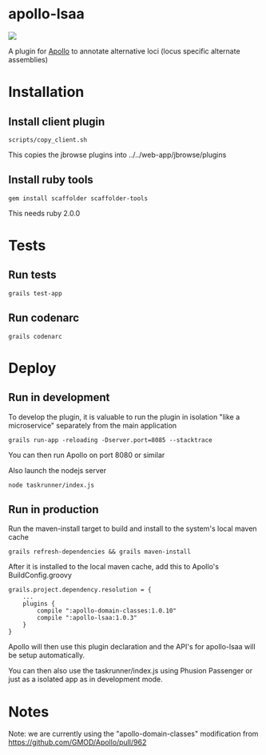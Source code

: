 # apollo-lsaa

[![](https://travis-ci.org/elsiklab/apollo_lsaa.svg?branch=master)](https://travis-ci.org/elsiklab/apollo_lsaa)

A plugin for [Apollo](http://github.com/GMOD/Apollo) to annotate alternative loci (locus specific alternate assemblies)


# Installation

## Install client plugin

    scripts/copy_client.sh

This copies the jbrowse plugins into ../../web-app/jbrowse/plugins

## Install ruby tools

    gem install scaffolder scaffolder-tools

This needs ruby 2.0.0

# Tests

## Run tests

    grails test-app

## Run codenarc

    grails codenarc


# Deploy

## Run in development

To develop the plugin, it is valuable to run the plugin in isolation "like a microservice" separately from the main application

    grails run-app -reloading -Dserver.port=8085 --stacktrace

You can then run Apollo on port 8080 or similar

Also launch the nodejs server

    node taskrunner/index.js

## Run in production

Run the maven-install target to build and install to the system's local maven cache

    grails refresh-dependencies && grails maven-install

After it is installed to the local maven cache, add this to Apollo's BuildConfig.groovy

    grails.project.dependency.resolution = {
        ...
        plugins {
            compile ":apollo-domain-classes:1.0.10"
            compile ":apollo-lsaa:1.0.3"
        }
    }

Apollo will then use this plugin declaration and the API's for apollo-lsaa will be setup automatically.

You can then also use the taskrunner/index.js using Phusion Passenger or just as a isolated app as in development mode.

# Notes

Note: we are currently using the "apollo-domain-classes" modification from https://github.com/GMOD/Apollo/pull/962



